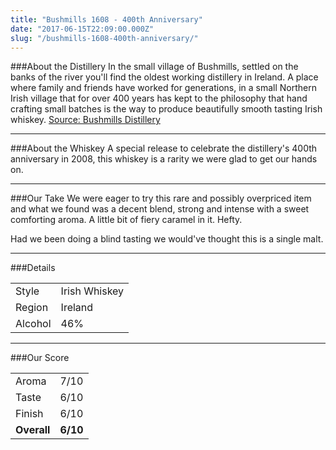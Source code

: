 ```yaml
---
title: "Bushmills 1608 - 400th Anniversary"
date: "2017-06-15T22:09:00.000Z"
slug: "/bushmills-1608-400th-anniversary/"
---
```

###About the Distillery
In the small village of Bushmills, settled on the banks of the river you'll find the oldest working distillery in Ireland. A place where family and friends have worked for generations, in a small Northern Irish village that for over 400 years has kept to the philosophy that hand crafting small batches is the way to produce beautifully smooth tasting Irish whiskey.
[Source: Bushmills Distillery](http://www.bushmills.com/distillery/)

---
###About the Whiskey
A special release to celebrate the distillery's 400th anniversary in 2008, this whiskey is a rarity we were glad to get our hands on.

---

###Our Take
We were eager to try this rare and possibly overpriced item and what we found was a decent blend, strong and intense with a sweet comforting aroma. A little bit of fiery caramel in it. Hefty. 

Had we been doing a blind tasting we would've thought this is a single malt.

---

###Details
<table>  
<tr>  
<td class="grey">Style</td><td>Irish Whiskey</td>  
</tr>  
<tr>  
<td class="grey">Region</td><td>Ireland</td>  
</tr>  
<tr>  
<td class="grey">Alcohol</td><td>46%</td>  
</tr>  
</table>


---

###Our Score
<table class="score-table">  
<tr>  
<td class="grey">Aroma</td><td>7/10</td>  
</tr>  
<tr>  
<td class="grey">Taste</td><td>6/10</td>  
</tr>  
<tr>  
<td class="grey">Finish</td><td>6/10</td>  
</tr>  
<tr>  
<td class="grey"><strong>Overall</strong></td><td><strong>6/10</strong></td>  
</tr>  
</table>
    
